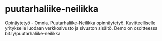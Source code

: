 # puutarhaliike-neilikka
Opinäytetyö - Omnia. Puutarhaliike-Neilikka opinnäytetyö. Kuvitteelliselle yritykselle luodaan verkkosivusto ja sivuston sisältö. Demo on osoitteessa bit.ly/puutarhaliike-neilikka
